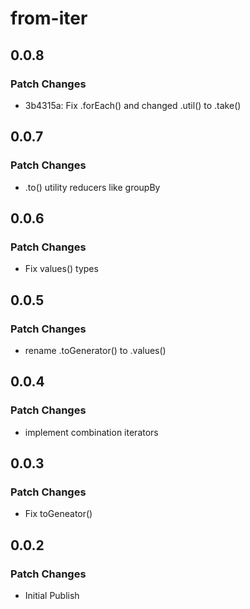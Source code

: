 # from-iter

## 0.0.8

### Patch Changes

- 3b4315a: Fix .forEach() and changed .util() to .take()

## 0.0.7

### Patch Changes

- .to() utility reducers like groupBy

## 0.0.6

### Patch Changes

- Fix values() types

## 0.0.5

### Patch Changes

- rename .toGenerator() to .values()

## 0.0.4

### Patch Changes

- implement combination iterators

## 0.0.3

### Patch Changes

- Fix toGeneator()

## 0.0.2

### Patch Changes

- Initial Publish
